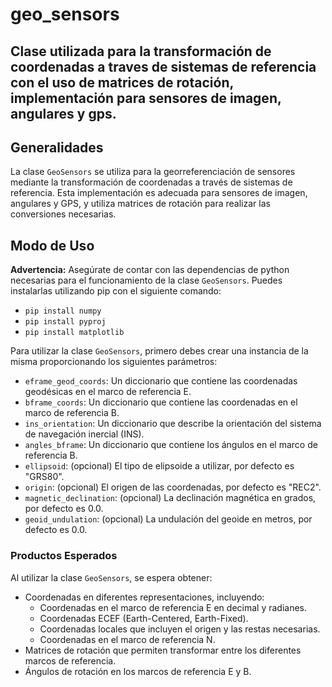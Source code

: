 # geo_sensors

## Clase utilizada para la transformación de coordenadas a traves de sistemas de referencia con el uso de matrices de rotación, implementación para sensores de imagen, angulares y gps.

## Generalidades

La clase `GeoSensors` se utiliza para la georreferenciación de sensores mediante la transformación de coordenadas a través de sistemas de referencia. Esta implementación es adecuada para sensores de imagen, angulares y GPS, y utiliza matrices de rotación para realizar las conversiones necesarias.

## Modo de Uso

**Advertencia:** Asegúrate de contar con las dependencias de python necesarias para el funcionamiento de la clase `GeoSensors`. Puedes instalarlas utilizando pip con el siguiente comando:
-  `pip install numpy`
- `pip install pyproj`
- `pip install matplotlib`

Para utilizar la clase `GeoSensors`, primero debes crear una instancia de la misma proporcionando los siguientes parámetros:

- `eframe_geod_coords`: Un diccionario que contiene las coordenadas geodésicas en el marco de referencia E.
- `bframe_coords`: Un diccionario que contiene las coordenadas en el marco de referencia B.
- `ins_orientation`: Un diccionario que describe la orientación del sistema de navegación inercial (INS).
- `angles_bframe`: Un diccionario que contiene los ángulos en el marco de referencia B.
- `ellipsoid`: (opcional) El tipo de elipsoide a utilizar, por defecto es "GRS80".
- `origin`: (opcional) El origen de las coordenadas, por defecto es "REC2".
- `magnetic_declination`: (opcional) La declinación magnética en grados, por defecto es 0.0.
- `geoid_undulation`: (opcional) La undulación del geoide en metros, por defecto es 0.0.

### Productos Esperados

Al utilizar la clase `GeoSensors`, se espera obtener:

- Coordenadas en diferentes representaciones, incluyendo:
  - Coordenadas en el marco de referencia E en decimal y radianes.
  - Coordenadas ECEF (Earth-Centered, Earth-Fixed).
  - Coordenadas locales que incluyen el origen y las restas necesarias.
  - Coordenadas en el marco de referencia N.
- Matrices de rotación que permiten transformar entre los diferentes marcos de referencia.
- Ángulos de rotación en los marcos de referencia E y B.


